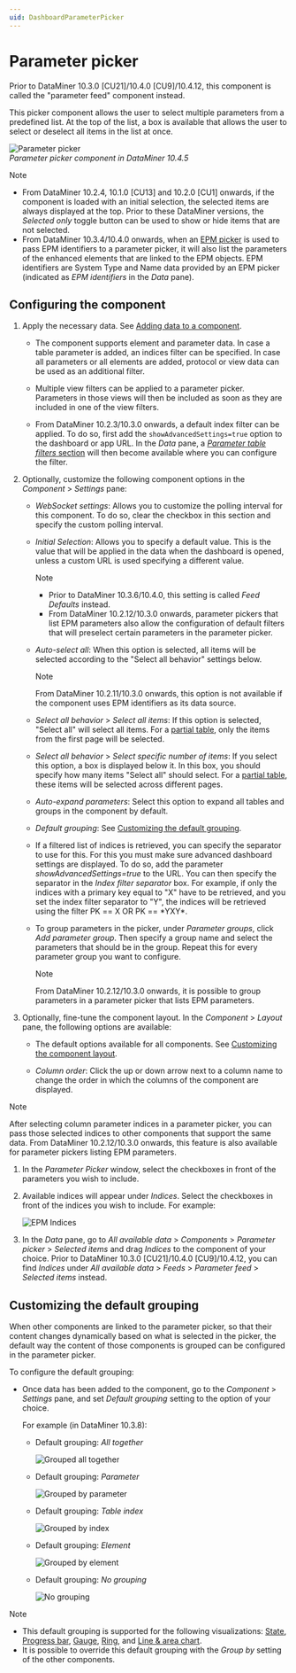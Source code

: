 ```yaml
---
uid: DashboardParameterPicker
---
```


# Parameter picker

Prior to DataMiner 10.3.0 [CU21]/10.4.0 [CU9]/10.4.12<!--RN 41141-->, this component is called the "parameter feed" component instead.

This picker component allows the user to select multiple parameters from a predefined list. At the top of the list, a box is available that allows the user to select or deselect all items in the list at once.

![Parameter picker](~/dataminer/images/Parameter_Picker.png)<br>*Parameter picker component in DataMiner 10.4.5*

> [!NOTE]
>
> - From DataMiner 10.2.4, 10.1.0 [CU13] and 10.2.0 [CU1] onwards, if the component is loaded with an initial selection, the selected items are always displayed at the top. Prior to these DataMiner versions, the *Selected only* toggle button can be used to show or hide items that are not selected.
> - From DataMiner 10.3.4/10.4.0 onwards, when an [EPM picker](xref:DashboardEPMPicker) is used to pass EPM identifiers to a parameter picker, it will also list the parameters of the enhanced elements that are linked to the EPM objects. EPM identifiers are System Type and Name data provided by an EPM picker (indicated as *EPM identifiers* in the *Data* pane). <!-- RN 35562 -->

## Configuring the component

1. Apply the necessary data. See [Adding data to a component](xref:Adding_data_to_component).

   - The component supports element and parameter data. In case a table parameter is added, an indices filter can be specified. In case all parameters or all elements are added, protocol or view data can be used as an additional filter.

   - Multiple view filters can be applied to a parameter picker. Parameters in those views will then be included as soon as they are included in one of the view filters.

   - From DataMiner 10.2.3/10.3.0 onwards, a default index filter can be applied. To do so, first add the `showAdvancedSettings=true` option to the dashboard or app URL. In the *Data* pane, a [*Parameter table filters* section](xref:Parameter_Table_Filters) will then become available where you can configure the filter.

1. Optionally, customize the following component options in the *Component* > *Settings* pane:

   - *WebSocket settings*: Allows you to customize the polling interval for this component. To do so, clear the checkbox in this section and specify the custom polling interval.

   - *Initial Selection*: Allows you to specify a default value. This is the value that will be applied in the data when the dashboard is opened, unless a custom URL is used specifying a different value.

     > [!NOTE]
     >
     > - Prior to DataMiner 10.3.6/10.4.0<!--  RN 35984 -->, this setting is called *Feed Defaults* instead.
     > - From DataMiner 10.2.12/10.3.0 onwards, parameter pickers that list EPM parameters also allow the configuration of default filters that will preselect certain parameters in the parameter picker.

   - *Auto-select all*: When this option is selected, all items will be selected according to the "Select all behavior" settings below.

     > [!NOTE]
     > From DataMiner 10.2.11/10.3.0 onwards, this option is not available if the component uses EPM identifiers as its data source.

   - *Select all behavior* > *Select all items*: If this option is selected, "Select all" will select all items. For a [partial table](xref:Table_parameters#partial-tables), only the items from the first page will be selected.

   - *Select all behavior* > *Select specific number of items*: If you select this option, a box is displayed below it. In this box, you should specify how many items "Select all" should select. For a [partial table](xref:Table_parameters#partial-tables), these items will be selected across different pages.

   - *Auto-expand parameters*: Select this option to expand all tables and groups in the component by default.

   - *Default grouping*: See [Customizing the default grouping](#customizing-the-default-grouping).

   - If a filtered list of indices is retrieved, you can specify the separator to use for this. For this you must make sure advanced dashboard settings are displayed. To do so, add the parameter *showAdvancedSettings=true* to the URL. You can then specify the separator in the *Index filter separator* box. For example, if only the indices with a primary key equal to "X" have to be retrieved, and you set the index filter separator to "Y", the indices will be retrieved using the filter PK == X OR PK == \*YXY\*.

   - To group parameters in the picker, under *Parameter groups*, click *Add parameter group*. Then specify a group name and select the parameters that should be in the group. Repeat this for every parameter group you want to configure.

     > [!NOTE]
     > From DataMiner 10.2.12/10.3.0 onwards, it is possible to group parameters in a parameter picker that lists EPM parameters.

1. Optionally, fine-tune the component layout. In the *Component* > *Layout* pane, the following options are available:

   - The default options available for all components. See [Customizing the component layout](xref:Customize_Component_Layout).

   - *Column order*: Click the up or down arrow next to a column name to change the order in which the columns of the component are displayed.

> [!NOTE]
> After selecting column parameter indices in a parameter picker, you can pass those selected indices to other components that support the same data. From DataMiner 10.2.12/10.3.0 onwards, this feature is also available for parameter pickers listing EPM parameters.
>
> 1. In the *Parameter Picker* window, select the checkboxes in front of the parameters you wish to include.
>
> 1. Available indices will appear under *Indices*. Select the checkboxes in front of the indices you wish to include. For example:
>
>    ![EPM Indices](~/dataminer/images/EPM_Indices.png)
>
> 1. In the *Data* pane, go to *All available data* > *Components* > *Parameter picker* > *Selected items* and drag *Indices* to the component of your choice. Prior to DataMiner 10.3.0 [CU21]/10.4.0 [CU9]/10.4.12<!--RN 41141-->, you can find *Indices* under *All available data* > *Feeds* > *Parameter feed* > *Selected items* instead.

## Customizing the default grouping

When other components are linked to the parameter picker, so that their content changes dynamically based on what is selected in the picker, the default way the content of those components is grouped can be configured in the parameter picker.

To configure the default grouping:

- Once data has been added to the component, go to the *Component* > *Settings* pane, and set *Default grouping* setting to the option of your choice.

  For example (in DataMiner 10.3.8):

  - Default grouping: *All together*

    ![Grouped all together](~/dataminer/images/ParameterPicker_GroupAllTogether.png)

  - Default grouping: *Parameter*

    ![Grouped by parameter](~/dataminer/images/ParameterPicker_GroupParameter.png)

  - Default grouping: *Table index*

    ![Grouped by index](~/dataminer/images/ParameterPicker_GroupIndex.png)

  - Default grouping: *Element*

    ![Grouped by element](~/dataminer/images/ParameterPicker_GroupElement.png)

  - Default grouping: *No grouping*

    ![No grouping](~/dataminer/images/ParameterPicker_NoGrouping.png)

> [!NOTE]
>
> - This default grouping is supported for the following visualizations: [State](xref:DashboardState), [Progress bar](xref:DashboardProgressBar), [Gauge](xref:DashboardGauge), [Ring](xref:DashboardRing), and [Line & area chart](xref:LineAndAreaChart).
> - It is possible to override this default grouping with the *Group by* setting of the other components.
